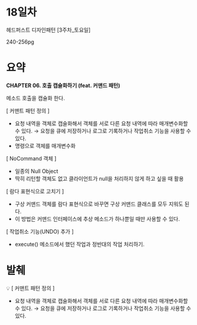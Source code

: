 # 18일차

헤드퍼스트 디자인패턴 [3주차_토요일] 

240-256pg

# 요약

**CHAPTER 06. 호출 캡슐화하기 (feat. 커맨드 패턴)**

메소드 호출을 캡슐화 한다.   

[ 커맨트 패턴 정의 ]

- 요청 내역을 객체로 캡술화해서 객체를 서로 다른 요청 내역에 따라 매개변수화할 수 있다.  → 요청을 큐에 저장하거나 로그로 기록하거나 작업취소 기능을 사용할 수 있다.
- 명령으로 객체를 매개변수화  

[ NoCommand 객체 ]

- 일종의 Null Object
- 딱히 리턴할 객체도 없고 클라이언트가 null을 처리하지 않게 하고 싶을 때 활용  

[ 람다 표현식으로 고치기 ]

- 구상 커맨드 객체를 람다 표현식으로 바꾸면 구상 커맨드 클래스를 모두 지워도 된다.
- 이 방법은 커맨드 인터페이스에 추상 메소드가 하나뿐일 때만 사용할 수 있다.  

[ 작업취소 기능(UNDO) 추가 ]

- execute() 메소드에서 했던 작업과 정반대의 작업 처리하기.  

# 발췌

<aside>
💡 [ 커맨트 패턴 정의 ]  

- 요청 내역을 객체로 캡술화해서 객체를 서로 다른 요청 내역에 따라 매개변수화할 수 있다.  → 요청을 큐에 저장하거나 로그로 기록하거나 작업취소 기능을 사용할 수 있다.
</aside>